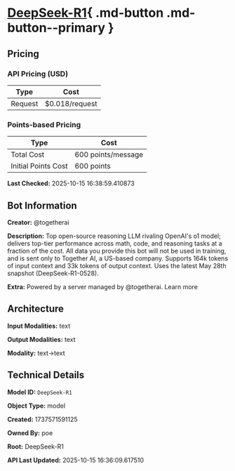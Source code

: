 # [DeepSeek-R1](https://poe.com/DeepSeek-R1){ .md-button .md-button--primary }

## Pricing

### API Pricing (USD)

| Type | Cost |
|------|------|
| Request | $0.018/request |

### Points-based Pricing

| Type | Cost |
|------|------|
| Total Cost | 600 points/message |
| Initial Points Cost | 600 points |

**Last Checked:** 2025-10-15 16:38:59.410873


## Bot Information

**Creator:** @togetherai

**Description:** Top open-source reasoning LLM rivaling OpenAI's o1 model; delivers top-tier performance across math, code, and reasoning tasks at a fraction of the cost. All data you provide this bot will not be used in training, and is sent only to Together AI, a US-based company. Supports 164k tokens of input context and 33k tokens of output context. Uses the latest May 28th snapshot (DeepSeek-R1-0528).

**Extra:** Powered by a server managed by @togetherai. Learn more


## Architecture

**Input Modalities:** text

**Output Modalities:** text

**Modality:** text->text


## Technical Details

**Model ID:** `DeepSeek-R1`

**Object Type:** model

**Created:** 1737571591125

**Owned By:** poe

**Root:** DeepSeek-R1

**API Last Updated:** 2025-10-15 16:36:09.617510
